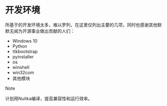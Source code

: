 # 开发环境
所基于的开发环境太多，难以罗列，在这里仅列出主要的几项，同时也感谢其他默默无闻为开源事业做出贡献的人们：

* Windows 10
* Python
* ttkbootstrap
* pyinstaller
* os
* winshell
* win32com
* 其他模块
  
> [!NOTE]
> 计划用Nuitka编译，提高兼容性和运行效率。
